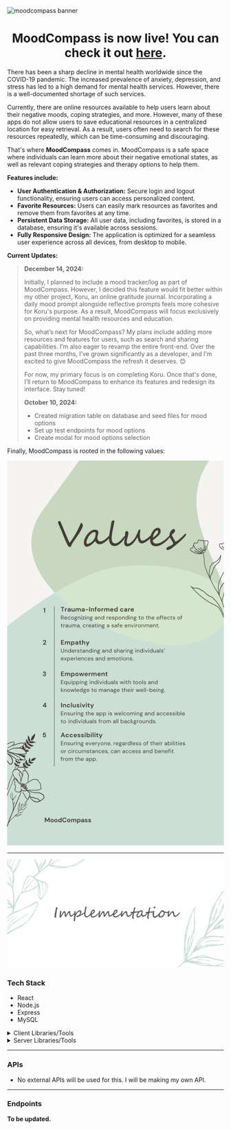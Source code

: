 ![moodcompass banner](assets/images/mood-compass-banner.png)

<h1 align="center">
  <strong>MoodCompass</strong> is now live! You can check it out <a href="https://mood-compass.vercel.app">here</a>. 
</h1>

There has been a sharp decline in mental health worldwide since the COVID-19 pandemic. The increased prevalence of anxiety, depression, and stress has led to a high demand for mental health services. However, there is a well-documented shortage of such services.

Currently, there are online resources available to help users learn about their negative moods, coping strategies, and more. However, many of these apps do not allow users to save educational resources in a centralized location for easy retrieval. As a result, users often need to search for these resources repeatedly, which can be time-consuming and discouraging.

That's where **MoodCompass** comes in. MoodCompass is a safe space where individuals can learn more about their negative emotional states, as well as relevant coping strategies and therapy options to help them.

**Features include:**

<ul>
  <li> <strong>User Authentication & Authorization:</strong> Secure login and logout functionality, ensuring users can access personalized content.</li>
  <li> <strong>Favorite Resources:</strong> Users can easily mark resources as favorites and remove them from favorites at any time.</li>
  <li> <strong>Persistent Data Storage:</strong> All user data, including favorites, is stored in a database, ensuring it's available across sessions.</li>
  <li> <strong>Fully Responsive Design:</strong> The application is optimized for a seamless user experience across all devices, from desktop to mobile.</li>
</ul>

**Current Updates:**

<blockquote>
  <strong>December 14, 2024:</strong>
    <p>
      Initially, I planned to include a mood tracker/log as part of MoodCompass. However, I decided this feature would fit better within my other project, Koru, an online gratitude journal. Incorporating a daily mood prompt alongside reflective prompts feels more cohesive for Koru's purpose. As a result, MoodCompass will focus exclusively on providing mental health resources and education.
    </p>
    <p>
      So, what’s next for MoodCompass? My plans include adding more resources and features for users, such as search and sharing capabilities. I’m also eager to revamp the entire front-end. Over the past three months, I’ve grown significantly as a developer, and I’m excited to give MoodCompass the refresh it deserves. 😊
    </p>
    <p>
      For now, my primary focus is on completing Koru. Once that's done, I’ll return to MoodCompass to enhance its features and redesign its interface. Stay tuned!
    </p>
  <strong>October 10, 2024:</strong>
    <ul>
      <li> Created migration table on database and seed files for mood options</li>
      <li> Set up test endpoints for mood options</li>
      <li> Create modal for mood options selection</li>
    </ul>
</blockquote>

Finally, MoodCompass is rooted in the following values:

![moodcompass values](assets/images/mood-compass-values.png)

---

![implementation banner](assets/images/implementation-banner.png)

### Tech Stack

- React
- Node.js
- Express
- MySQL

<details>
  <summary>Client Libraries/Tools</summary>
    <ul>
      <li>SASS</li>
      <li>Material UI</li>
      <li>Axios</li>
      <li>react-router-dom</li>
      <li>react-helmet-async</li>
      <li>Firebase</li>
    </ul>
</details>

<details>
  <summary>Server Libraries/Tools</summary>
  <ul>
    <li>Express</li>
    <li>Knex</li>
    <li>Firebase</li>
  </ul>
</details>

---

### APIs

- No external APIs will be used for this. I will be making my own API.

---

### Endpoints

**To be updated.**